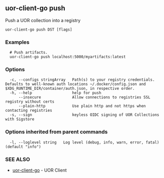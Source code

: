 ## uor-client-go push

Push a UOR collection into a registry

```
uor-client-go push DST [flags]
```

### Examples

```
  # Push artifacts.
  uor-client-go push localhost:5000/myartifacts:latest
```

### Options

```
  -c, --configs stringArray   Path(s) to your registry credentials. Defaults to well-known auth locations ~/.docker/config.json and $XDG_RUNTIME_DIR/container/auth.json, in respective order.
  -h, --help                  help for push
      --insecure              Allow connections to registries SSL registry without certs
      --plain-http            Use plain http and not https when contacting registries
  -s, --sign                  keyless OIDC signing of UOR Collections with Sigstore
```

### Options inherited from parent commands

```
  -l, --loglevel string   Log level (debug, info, warn, error, fatal) (default "info")
```

### SEE ALSO

* [uor-client-go](uor-client-go.md)	 - UOR Client

